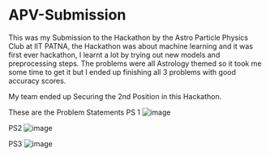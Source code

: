 # APV-Submission

This was my Submission to the Hackathon by the Astro Particle Physics Club at IIT PATNA, the Hackathon was about machine learning and it was first ever hackathon, I learnt a lot by trying out new models and preprocessing steps. The problems were all Astrology themed so it took me some time to get it but I ended up finishing all 3 problems with good accuracy scores.

My team ended up Securing the 2nd Position in this Hackathon.

These are the Problem Statements
PS 1
![image](https://github.com/Voidbruh/APV-Submission/assets/113231110/55450965-30fd-4fb3-92a9-bcba12c3e47a)

PS2
![image](https://github.com/Voidbruh/APV-Submission/assets/113231110/880fb2f5-1ef0-42b2-8fab-524daa03cdf3)


PS3
![image](https://github.com/Voidbruh/APV-Submission/assets/113231110/ffbaf6a4-2c23-4129-9a6d-33abeb705c0c)

